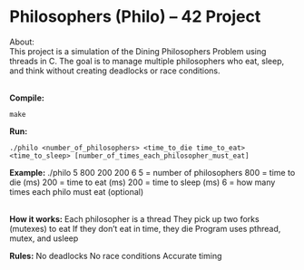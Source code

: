 # Philosophers (Philo) – 42 Project
About:<br />
This project is a simulation of the Dining Philosophers Problem using threads in C. The goal is to manage multiple philosophers who eat, sleep, and think without creating deadlocks or race conditions.
<br/><br/>

**Compile:**

    make

**Run:**

    ./philo <number_of_philosophers> <time_to_die time_to_eat> <time_to_sleep> [number_of_times_each_philosopher_must_eat]

**Example:**
./philo 5 800 200 200 6
    5 = number of philosophers
    800 = time to die (ms)
    200 = time to eat (ms)
    200 = time to sleep (ms)
    6 = how many times each philo must eat (optional)
<br/><br/>

**How it works:**
    Each philosopher is a thread
    They pick up two forks (mutexes) to eat
    If they don’t eat in time, they die
    Program uses pthread, mutex, and usleep

**Rules:**
    No deadlocks
    No race conditions
    Accurate timing

